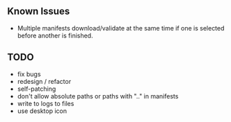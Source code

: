 
## Known Issues

* Multiple manifests download/validate
  at the same time if one is selected
  before another is finished.

## TODO

* fix bugs
* redesign / refactor
* self-patching
* don't allow absolute paths or paths with ".." in manifests
* write to logs to files
* use desktop icon


